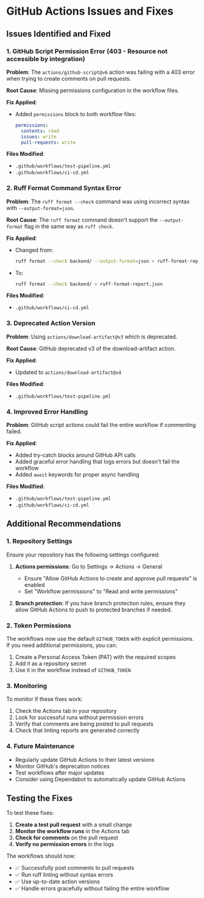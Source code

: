 # GitHub Actions Issues and Fixes

## Issues Identified and Fixed

### 1. GitHub Script Permission Error (403 - Resource not accessible by integration)

**Problem**: The `actions/github-script@v6` action was failing with a 403 error when trying to create comments on pull requests.

**Root Cause**: Missing permissions configuration in the workflow files.

**Fix Applied**:
- Added `permissions` block to both workflow files:
  ```yaml
  permissions:
    contents: read
    issues: write
    pull-requests: write
  ```

**Files Modified**:
- `.github/workflows/test-pipeline.yml`
- `.github/workflows/ci-cd.yml`

### 2. Ruff Format Command Syntax Error

**Problem**: The `ruff format --check` command was using incorrect syntax with `--output-format=json`.

**Root Cause**: The `ruff format` command doesn't support the `--output-format` flag in the same way as `ruff check`.

**Fix Applied**:
- Changed from:
  ```bash
  ruff format --check backend/ --output-format=json > ruff-format-report.json
  ```
- To:
  ```bash
  ruff format --check backend/ > ruff-format-report.json
  ```

**Files Modified**:
- `.github/workflows/ci-cd.yml`

### 3. Deprecated Action Version

**Problem**: Using `actions/download-artifact@v3` which is deprecated.

**Root Cause**: GitHub deprecated v3 of the download-artifact action.

**Fix Applied**:
- Updated to `actions/download-artifact@v4`

**Files Modified**:
- `.github/workflows/test-pipeline.yml`

### 4. Improved Error Handling

**Problem**: GitHub script actions could fail the entire workflow if commenting failed.

**Fix Applied**:
- Added try-catch blocks around GitHub API calls
- Added graceful error handling that logs errors but doesn't fail the workflow
- Added `await` keywords for proper async handling

**Files Modified**:
- `.github/workflows/test-pipeline.yml`
- `.github/workflows/ci-cd.yml`

## Additional Recommendations

### 1. Repository Settings

Ensure your repository has the following settings configured:

1. **Actions permissions**: Go to Settings → Actions → General
   - Ensure "Allow GitHub Actions to create and approve pull requests" is enabled
   - Set "Workflow permissions" to "Read and write permissions"

2. **Branch protection**: If you have branch protection rules, ensure they allow GitHub Actions to push to protected branches if needed.

### 2. Token Permissions

The workflows now use the default `GITHUB_TOKEN` with explicit permissions. If you need additional permissions, you can:

1. Create a Personal Access Token (PAT) with the required scopes
2. Add it as a repository secret
3. Use it in the workflow instead of `GITHUB_TOKEN`

### 3. Monitoring

To monitor if these fixes work:

1. Check the Actions tab in your repository
2. Look for successful runs without permission errors
3. Verify that comments are being posted to pull requests
4. Check that linting reports are generated correctly

### 4. Future Maintenance

- Regularly update GitHub Actions to their latest versions
- Monitor GitHub's deprecation notices
- Test workflows after major updates
- Consider using Dependabot to automatically update GitHub Actions

## Testing the Fixes

To test these fixes:

1. **Create a test pull request** with a small change
2. **Monitor the workflow runs** in the Actions tab
3. **Check for comments** on the pull request
4. **Verify no permission errors** in the logs

The workflows should now:
- ✅ Successfully post comments to pull requests
- ✅ Run ruff linting without syntax errors
- ✅ Use up-to-date action versions
- ✅ Handle errors gracefully without failing the entire workflow